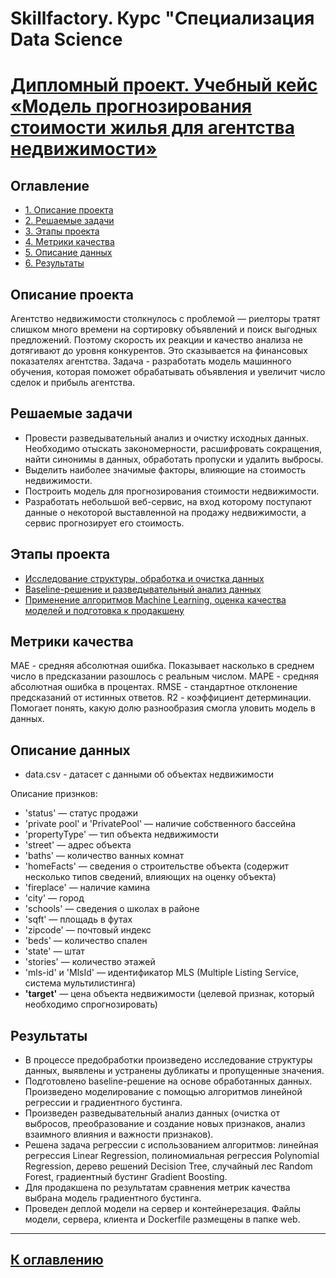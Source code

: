 # Skillfactory. Курс "Специализация Data Science
# [Дипломный проект. Учебный кейс «Модель прогнозирования стоимости жилья для агентства недвижимости»](https://github.com/kos-kazakov/SF_Graduation_project_Housing_price_forecasting)

## Оглавление
* [1. Описание проекта](https://github.com/kos-kazakov/SF_Graduation_project_Housing_price_forecasting/blob/main/README.md#Описание-проекта)
* [2. Решаемые задачи](https://github.com/kos-kazakov/SF_Graduation_project_Housing_price_forecasting/blob/main/README.md#Решаемые-задачи)
* [3. Этапы проекта](https://github.com/kos-kazakov/SF_Graduation_project_Housing_price_forecasting/blob/main/README.md#Этапы-проекта)
* [4. Метрики качества](https://github.com/kos-kazakov/SF_Graduation_project_Housing_price_forecasting/blob/main/README.md#Метрики-качества)
* [5. Описание данных](https://github.com/kos-kazakov/SF_Graduation_project_Housing_price_forecasting/blob/main/README.md#Описание-данных)
* [6. Результаты](https://github.com/kos-kazakov/SF_Graduation_project_Housing_price_forecasting/blob/main/README.md#Результаты)

## Описание проекта
 Агентство недвижимости столкнулось с проблемой — риелторы тратят слишком много времени на сортировку объявлений и поиск выгодных предложений. Поэтому скорость их реакции и качество анализа не дотягивают до уровня конкурентов. Это сказывается на финансовых показателях агентства. Задача - разработать модель машинного обучения, которая поможет обрабатывать объявления и увеличит число сделок и прибыль агентства.

## Решаемые задачи
- Провести разведывательный анализ и очистку исходных данных. Необходимо отыскать закономерности, расшифровать сокращения, найти синонимы в данных, обработать пропуски и удалить выбросы.
- Выделить наиболее значимые факторы, влияющие на стоимость недвижимости.
- Построить модель для прогнозирования стоимости недвижимости.
- Разработать небольшой веб-сервис, на вход которому поступают данные о некоторой выставленной на продажу недвижимости, а сервис прогнозирует его стоимость.

## Этапы проекта
- [Исследование структуры, обработка и очистка данных](https://github.com/kos-kazakov/SF_Graduation_project_Housing_price_forecasting/blob/main/1_Data_cleaning_Housing_price_forecasting.ipynb)
- [Baseline-решение и разведывательный анализ данных](https://github.com/kos-kazakov/SF_Graduation_project_Housing_price_forecasting/blob/main/2_EDA_Housing_price_forecasting.ipynb)
- [Применение алгоритмов Machine Learning, оценка качества моделей и подготовка к продакшену](https://github.com/kos-kazakov/SF_Graduation_project_Housing_price_forecasting/blob/main/3_Modeling_Housing_price_forecasting.ipynb)

## Метрики качества
MAE - средняя абсолютная ошибка. Показывает насколько в среднем число в предсказании разошлось с реальным числом.
MAPE - средняя абсолютная ошибка в процентах.
RMSE - стандартное отклонение предсказаний от истинных ответов.
R2 - коэффициент детерминации. Помогает понять, какую долю разнообразия смогла уловить модель в данных.
   
## Описание данных

- data.csv - датасет с данными об объектах недвижимости

Описание признков:
- 'status' — статус продажи
- 'private pool' и 'PrivatePool' — наличие собственного бассейна
- 'propertyType' — тип объекта недвижимости
- 'street' — адрес объекта
- 'baths' — количество ванных комнат
- 'homeFacts' — сведения о строительстве объекта (содержит несколько типов сведений, влияющих на оценку объекта)
- 'fireplace' — наличие камина
- 'city' — город
- 'schools' — сведения о школах в районе
- 'sqft' — площадь в футах
- 'zipcode' — почтовый индекс
- 'beds' — количество спален
- 'state' — штат
- 'stories' — количество этажей
- 'mls-id' и 'MlsId' — идентификатор MLS (Multiple Listing Service, система мультилистинга)
- **'target'** — цена объекта недвижимости (целевой признак, который необходимо спрогнозировать)

## Результаты
- В процессе предобработки произведено исследование структуры данных, выявлены и устранены дубликаты и пропущенные значения.
- Подготовлено baseline-решение на основе обработанных данных. Произведено моделирование с помощью алгоритмов линейной регрессии и градиентного бустинга.
- Произведен разведывательный анализ данных (очистка от выбросов, преобразование и создание новых признаков, анализ взаимного влияния и важности признаков).
- Решена задача регрессии с использованием алгоритмов: линейная регрессия Linear Regression, полиномиальная регрессия Polynomial Regression, дерево решений Decision Tree, случайный лес Random Forest, градиентный бустинг Gradient Boosting.
- Для продакшена по результатам сравнения метрик качества выбрана модель градиентного бустинга.
- Проведен деплой модели на сервер и контейнерезация. Файлы модели, сервера, клиента и Dockerfile размещены в папке web.
_________________________

##  [К оглавлению](https://github.com/kos-kazakov/SF_Graduation_project_Housing_price_forecasting/blob/main/README.md#Оглавление)

